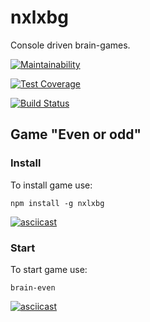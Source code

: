 # nxlxbg
Console driven brain-games.

[![Maintainability](https://api.codeclimate.com/v1/badges/17767d3b8fce12aa19b7/maintainability)](https://codeclimate.com/github/Nxlx/project-lvl1-s388/maintainability)

[![Test Coverage](https://api.codeclimate.com/v1/badges/17767d3b8fce12aa19b7/test_coverage)](https://codeclimate.com/github/Nxlx/project-lvl1-s388/test_coverage)

[![Build Status](https://travis-ci.org/Nxlx/project-lvl1-s388.svg?branch=master)](https://travis-ci.org/Nxlx/project-lvl1-s388)

## Game "Even or odd"
### Install 
To install game use:
```
npm install -g nxlxbg
```
[![asciicast](https://asciinema.org/a/215433.svg)](https://asciinema.org/a/215433)

### Start
To start game use:
```
brain-even
``` 
[![asciicast](https://asciinema.org/a/215434.svg)](https://asciinema.org/a/215434)